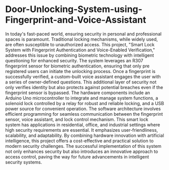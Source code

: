 # Door-Unlocking-System-using-Fingerprint-and-Voice-Assistant
In today's fast-paced world, ensuring security in personal and professional spaces is paramount. 
Traditional locking mechanisms, while widely used, are often susceptible to unauthorized access. 
This project, "Smart Lock System with Fingerprint Authentication and Voice-Enabled Verification," 
addresses this issue by combining biometric technology with intelligent questioning for enhanced 
security. 
The system leverages an R307 fingerprint sensor for biometric authentication, ensuring that only pre
registered users can initiate the unlocking process. Once a fingerprint is successfully verified, a 
custom-built voice assistant engages the user with a series of owner-defined questions. This additional 
layer of security not only verifies identity but also protects against potential breaches even if the 
fingerprint sensor is bypassed. 
The hardware components include an Arduino Uno microcontroller to integrate and manage system 
functions, a solenoid lock controlled by a relay for robust and reliable locking, and a USB power 
source for convenient operation. The software architecture involves efficient programming for 
seamless communication between the fingerprint sensor, voice assistant, and lock control mechanism. 
This smart lock system has applications in residential, office, and industrial settings where high
security requirements are essential. It emphasizes user-friendliness, scalability, and adaptability. By 
combining hardware innovation with artificial intelligence, this project offers a cost-effective and 
practical solution to modern security challenges. 
The successful implementation of this system not only enhances security but also introduces an 
innovative approach to access control, paving the way for future advancements in intelligent security 
systems.
